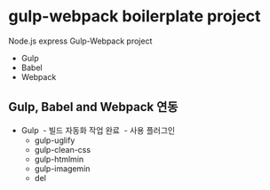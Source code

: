 # gulp-webpack boilerplate project
Node.js express Gulp-Webpack project

- Gulp
- Babel
- Webpack

## Gulp, Babel and Webpack 연동
- Gulp
  - 빌드 자동화 작업 완료
  - 사용 플러그인 
    - gulp-uglify
    - gulp-clean-css
    - gulp-htmlmin
    - gulp-imagemin
    - del
